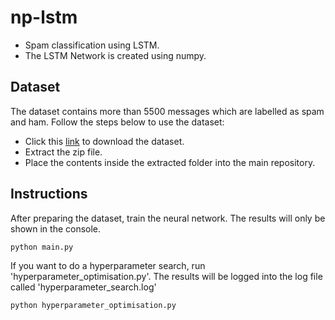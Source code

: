 # np-lstm
- Spam classification using LSTM. 
- The LSTM Network is created using numpy. 

## Dataset
The dataset contains more than 5500 messages which are labelled as spam and ham. Follow the steps below to use the dataset: 
- Click this [link](https://www.kaggle.com/uciml/sms-spam-collection-dataset/download) to download the dataset.
- Extract the zip file. 
- Place the contents inside the extracted folder into the main repository. 

## Instructions
After preparing the dataset, train the neural network. The results will only be shown in the console. 
```
python main.py
```
If you want to do a hyperparameter search, run 'hyperparameter_optimisation.py'. The results will be logged into the log file called 'hyperparameter_search.log' 
```
python hyperparameter_optimisation.py
```
